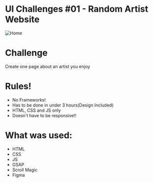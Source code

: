 # UI Challenges #01 - Random Artist Website

![Home](https://i.imgur.com/OXQMu9l.png)

# Challenge
Create one page about an artist you enjoy

# Rules!
  - No Frameworks!
  - Has to be done in under 3 hours(Design Included)
  - HTML, CSS and JS only
  - Doesn't have to be responsive!!

# What was used: 
  - HTML
  - CSS
  - JS
  - GSAP
  - Scroll Magic
  - Figma
